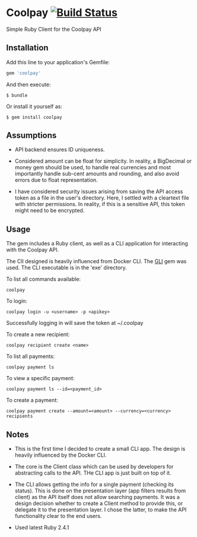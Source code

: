 # Coolpay [![Build Status](https://travis-ci.org/AlterEgo7/coolpay.svg?branch=master)](https://travis-ci.org/AlterEgo7/coolpay)

Simple Ruby Client for the Coolpay API

## Installation

Add this line to your application's Gemfile:

```ruby
gem 'coolpay'
```

And then execute:

    $ bundle

Or install it yourself as:

    $ gem install coolpay

## Assumptions

* API backend ensures ID uniqueness.

* Considered amount can be float for simplicity. In reality, a BigDecimal
or money gem should be used, to handle real currencies and most importantly
handle sub-cent amounts and rounding, and also avoid errors 
due to float representation.

* I have considered security issues arising from saving the API access
token as a file in the user's directory. Here, I settled with a cleartext 
file with stricter permissions. In reality, if this is a 
sensitive API, this token might need to be encrypted.

## Usage

The gem includes a Ruby client, as well as a CLI application for interacting
with the Coolpay API.

The ClI designed is heavily influenced from Docker CLI. The [GLI](https://github.com/davetron5000/gli)
gem was used. The CLI executable is in the 'exe' directory.

To list all commands available:
```
coolpay
```

To login:
```
coolpay login -u <username> -p <apikey>
```
Successfully logging in will save the token at ~/.coolpay

To create a new recipient:
```
coolpay recipient create <name>
```

To list all payments:
```
coolpay payment ls
```

To view a specific payment:
```
coolpay payment ls --id=<payment_id>
```

To create a payment:
```
coolpay payment create --amount=<amount> --currency=<currency> recipients
```

## Notes

* This is the first time I decided to create a small CLI app. The design
is heavily influenced by the Docker CLI.

* The core is the Client class which can be used by developers for
abstracting calls to the API. THe CLI app is just built on top of it.

* The CLI allows getting the info for a single payment (checking its status).
This is done on the presentation layer (app filters results from client) as
the API itself does not allow searching payments. It was a design decision
whether to create a Client method to provide this, or delegate it to the 
presentation layer. I chose the latter, to make the API functionality clear 
to the end users.

* Used latest Ruby 2.4.1
